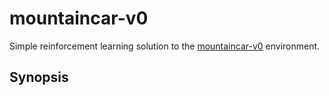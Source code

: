 # mountaincar-v0
Simple reinforcement learning solution to the [mountaincar-v0](https://gym.openai.com/envs/MountainCar-v0/) environment.

## Synopsis

